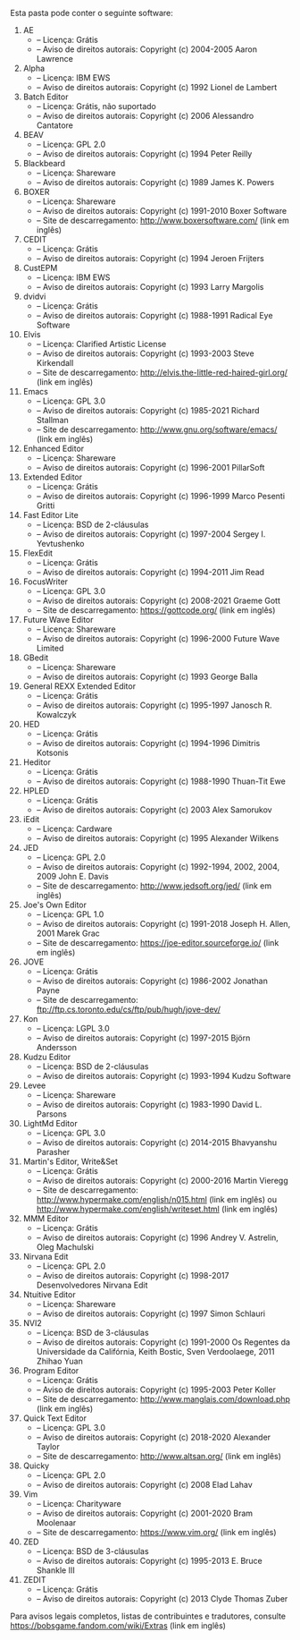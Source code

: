 ﻿Esta pasta pode conter o seguinte software:

1. AE
   - – Licença: Grátis
   - – Aviso de direitos autorais: Copyright (c) 2004-2005 Aaron Lawrence
2. Alpha
   - – Licença: IBM EWS
   - – Aviso de direitos autorais: Copyright (c) 1992 Lionel de Lambert
3. Batch Editor
   - – Licença: Grátis, não suportado
   - – Aviso de direitos autorais: Copyright (c) 2006 Alessandro Cantatore
4. BEAV
   - – Licença: GPL 2.0
   - – Aviso de direitos autorais: Copyright (c) 1994 Peter Reilly
5. Blackbeard
   - – Licença: Shareware
   - – Aviso de direitos autorais: Copyright (c) 1989 James K. Powers
6. BOXER
   - – Licença: Shareware
   - – Aviso de direitos autorais: Copyright (c) 1991-2010 Boxer Software
   - – Site de descarregamento: http://www.boxersoftware.com/ (link em inglês)
7. CEDIT
   - – Licença: Grátis
   - – Aviso de direitos autorais: Copyright (c) 1994 Jeroen Frijters
8. CustEPM
   - – Licença: IBM EWS
   - – Aviso de direitos autorais: Copyright (c) 1993 Larry Margolis
9. dvidvi
   - – Licença: Grátis
   - – Aviso de direitos autorais: Copyright (c) 1988-1991 Radical Eye Software
10. Elvis
    - – Licença: Clarified Artistic License
    - – Aviso de direitos autorais: Copyright (c) 1993-2003 Steve Kirkendall
    - – Site de descarregamento: http://elvis.the-little-red-haired-girl.org/ (link em inglês)
11. Emacs
    - – Licença: GPL 3.0
    - – Aviso de direitos autorais: Copyright (c) 1985-2021 Richard Stallman
    - – Site de descarregamento: http://www.gnu.org/software/emacs/ (link em inglês)
12. Enhanced Editor
    - – Licença: Shareware
    - – Aviso de direitos autorais: Copyright (c) 1996-2001 PillarSoft
13. Extended Editor
    - – Licença: Grátis
    - – Aviso de direitos autorais: Copyright (c) 1996-1999 Marco Pesenti Gritti
14. Fast Editor Lite
    - – Licença: BSD de 2-cláusulas
    - – Aviso de direitos autorais: Copyright (c) 1997-2004 Sergey I. Yevtushenko
15. FlexEdit
    - – Licença: Grátis
    - – Aviso de direitos autorais: Copyright (c) 1994-2011 Jim Read
16. FocusWriter
    - – Licença: GPL 3.0
    - – Aviso de direitos autorais: Copyright (c) 2008-2021 Graeme Gott
    - – Site de descarregamento: https://gottcode.org/ (link em inglês)
17. Future Wave Editor
    - – Licença: Shareware
    - – Aviso de direitos autorais: Copyright (c) 1996-2000 Future Wave Limited
18. GBedit
    - – Licença: Shareware
    - – Aviso de direitos autorais: Copyright (c) 1993 George Balla
19. General REXX Extended Editor
    - – Licença: Grátis
    - – Aviso de direitos autorais: Copyright (c) 1995-1997 Janosch R. Kowalczyk
20. HED
    - – Licença: Grátis
    - – Aviso de direitos autorais: Copyright (c) 1994-1996 Dimitris Kotsonis
21. Heditor
    - – Licença: Grátis
    - – Aviso de direitos autorais: Copyright (c) 1988-1990 Thuan-Tit Ewe
22. HPLED
    - – Licença: Grátis
    - – Aviso de direitos autorais: Copyright (c) 2003 Alex Samorukov
23. iEdit
    - – Licença: Cardware
    - – Aviso de direitos autorais: Copyright (c) 1995 Alexander Wilkens
24. JED
    - – Licença: GPL 2.0
    - – Aviso de direitos autorais: Copyright (c) 1992-1994, 2002, 2004, 2009 John E. Davis
    - – Site de descarregamento: http://www.jedsoft.org/jed/ (link em inglês)
25. Joe's Own Editor
    - – Licença: GPL 1.0
    - – Aviso de direitos autorais: Copyright (c) 1991-2018 Joseph H. Allen, 2001 Marek Grac
    - – Site de descarregamento: https://joe-editor.sourceforge.io/ (link em inglês)
26. JOVE
    - – Licença: Grátis
    - – Aviso de direitos autorais: Copyright (c) 1986-2002 Jonathan Payne
    - – Site de descarregamento: ftp://ftp.cs.toronto.edu/cs/ftp/pub/hugh/jove-dev/
27. Kon
    - – Licença: LGPL 3.0
    - – Aviso de direitos autorais: Copyright (c) 1997-2015 Björn Andersson
28. Kudzu Editor
    - – Licença: BSD de 2-cláusulas
    - – Aviso de direitos autorais: Copyright (c) 1993-1994 Kudzu Software
29. Levee
    - – Licença: Shareware
    - – Aviso de direitos autorais: Copyright (c) 1983-1990 David L. Parsons
30. LightMd Editor
    - – Licença: GPL 3.0
    - – Aviso de direitos autorais: Copyright (c) 2014-2015 Bhavyanshu Parasher
31. Martin's Editor, Write&Set
    - – Licença: Grátis
    - – Aviso de direitos autorais: Copyright (c) 2000-2016 Martin Vieregg
    - – Site de descarregamento: http://www.hypermake.com/english/n015.html (link em inglês) ou http://www.hypermake.com/english/writeset.html (link em inglês)
32. MMM Editor
    - – Licença: Grátis
    - – Aviso de direitos autorais: Copyright (c) 1996 Andrey V. Astrelin, Oleg Machulski
33. Nirvana Edit
    - – Licença: GPL 2.0
    - – Aviso de direitos autorais: Copyright (c) 1998-2017 Desenvolvedores Nirvana Edit
34. Ntuitive Editor
    - – Licença: Shareware
    - – Aviso de direitos autorais: Copyright (c) 1997 Simon Schlauri
35. NVI2
    - – Licença: BSD de 3-cláusulas
    - – Aviso de direitos autorais: Copyright (c) 1991-2000 Os Regentes da Universidade da Califórnia, Keith Bostic, Sven Verdoolaege, 2011 Zhihao Yuan
36. Program Editor
    - – Licença: Grátis
    - – Aviso de direitos autorais: Copyright (c) 1995-2003 Peter Koller
    - – Site de descarregamento: http://www.manglais.com/download.php (link em inglês)
37. Quick Text Editor
    - – Licença: GPL 3.0
    - – Aviso de direitos autorais: Copyright (c) 2018-2020 Alexander Taylor
    - – Site de descarregamento: http://www.altsan.org/ (link em inglês)
38. Quicky
    - – Licença: GPL 2.0
    - – Aviso de direitos autorais: Copyright (c) 2008 Elad Lahav
39. Vim
    - – Licença: Charityware
    - – Aviso de direitos autorais: Copyright (c) 2001-2020 Bram Moolenaar
    - – Site de descarregamento: https://www.vim.org/ (link em inglês)
40. ZED
    - – Licença: BSD de 3-cláusulas
    - – Aviso de direitos autorais: Copyright (c) 1995-2013 E. Bruce Shankle III
41. ZEDIT
    - – Licença: Grátis
    - – Aviso de direitos autorais: Copyright (c) 2013 Clyde Thomas Zuber

Para avisos legais completos, listas de contribuintes e tradutores, consulte https://bobsgame.fandom.com/wiki/Extras (link em inglês)
